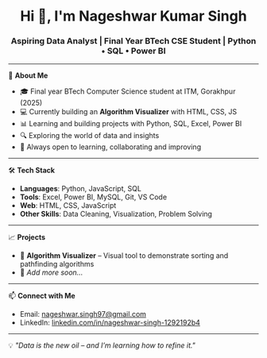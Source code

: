 <h1 align="center">Hi 👋, I'm Nageshwar Kumar Singh</h1>
<h3 align="center">Aspiring Data Analyst | Final Year BTech CSE Student | Python • SQL • Power BI</h3>

---

🌟 **About Me**

- 🎓 Final year BTech Computer Science student at ITM, Gorakhpur (2025)
- 💻 Currently building an **Algorithm Visualizer** with HTML, CSS, JS
- 📊 Learning and building projects with Python, SQL, Excel, Power BI
- 🔍 Exploring the world of data and insights
- 🤝 Always open to learning, collaborating and improving

---

🛠️ **Tech Stack**

- **Languages**: Python, JavaScript, SQL  
- **Tools**: Excel, Power BI, MySQL, Git, VS Code  
- **Web**: HTML, CSS, JavaScript  
- **Other Skills**: Data Cleaning, Visualization, Problem Solving

---

📈 **Projects**

- 🔷 **Algorithm Visualizer** – Visual tool to demonstrate sorting and pathfinding algorithms  
- 🔶 *Add more soon...*

---

📫 **Connect with Me**

- Email: nageshwar.singh97@gmail.com  
- LinkedIn: [linkedin.com/in/nageshwar-singh-1292192b4](https://www.linkedin.com/in/nageshwar-singh-1292192b4)

---

💡 *"Data is the new oil – and I’m learning how to refine it."*
